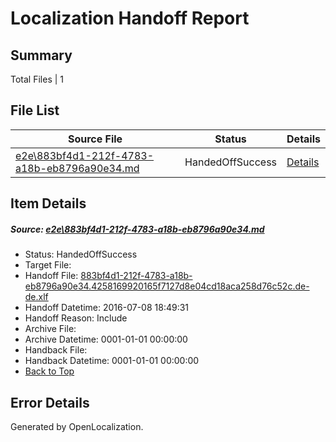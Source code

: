 # <a name='report-top'></a> Localization Handoff Report

## Summary
 Total Files | 1

## File List
 Source File | Status | Details 
 ----------- | ------ | ------- 
 [e2e\883bf4d1-212f-4783-a18b-eb8796a90e34.md](https://github.com/OpenLocalizationTestOrg/oltest/blob/51f17050b025182818d72ea7a0dab9940c02a592/e2e/883bf4d1-212f-4783-a18b-eb8796a90e34.md) | HandedOffSuccess | [Details](#89d3a8764941e8c1a0e8bb27398dfa07da3a3e241)

## Item Details
##### <a name='89d3a8764941e8c1a0e8bb27398dfa07da3a3e241'></a> Source: [e2e\883bf4d1-212f-4783-a18b-eb8796a90e34.md](https://github.com/OpenLocalizationTestOrg/oltest/blob/51f17050b025182818d72ea7a0dab9940c02a592/e2e/883bf4d1-212f-4783-a18b-eb8796a90e34.md)
* Status: HandedOffSuccess
* Target File: 
* Handoff File: [883bf4d1-212f-4783-a18b-eb8796a90e34.4258169920165f7127d8e04cd18aca258d76c52c.de-de.xlf](https://github.com/OpenLocalizationTestOrg/olhandoff-e2e/blob/19f9131619430d9fd72fa764657b8b1a287cefff/ol-handoff/OpenLocalizationTestOrg/oltest-dede-fly/ci/ht/883bf4d1-212f-4783-a18b-eb8796a90e34.4258169920165f7127d8e04cd18aca258d76c52c.de-de.xlf)
* Handoff Datetime: 2016-07-08 18:49:31
* Handoff Reason: Include
* Archive File: 
* Archive Datetime: 0001-01-01 00:00:00
* Handback File: 
* Handback Datetime: 0001-01-01 00:00:00
* [Back to Top](#report-top)


## Error Details

Generated by OpenLocalization.
